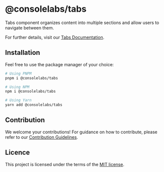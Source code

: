 # @consolelabs/tabs

Tabs component organizes content into multiple sections and allow users to
navigate between them.

For further details, visit our
[Tabs Documentation](https://ds.console.so/?path=/story/components-tabs--default).

## Installation

Feel free to use the package manager of your choice:

```sh
# Using PNPM
pnpm i @consolelabs/tabs

# Using NPM
npm i @consolelabs/tabs

# Using Yarn
yarn add @consolelabs/tabs
```

## Contribution

We welcome your contributions! For guidance on how to contribute, please refer
to our [Contribution Guidelines](/CONTRIBUTING.md).

## Licence

This project is licensed under the terms of the
[MIT license](https://choosealicense.com/licenses/mit/).
